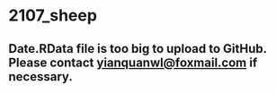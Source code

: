 ﻿# 2107_sheep
 ## Date.RData file is too big to upload to GitHub. Please contact yianquanwl@foxmail.com if necessary.

